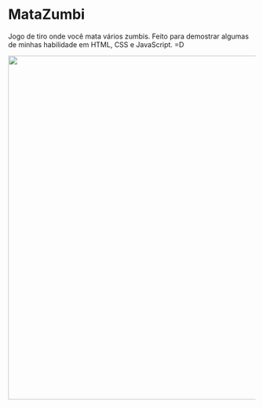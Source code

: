 # MataZumbi

Jogo de tiro onde você mata vários zumbis. Feito para demostrar algumas de minhas habilidade em HTML, CSS e JavaScript. =D


<div align="center">
  <img src="https://user-images.githubusercontent.com/109709293/186423382-78f86d60-be71-45cf-b7a4-565bc72dc855.jpg" width="700px">
</div>
